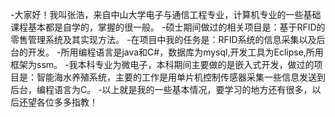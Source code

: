 -大家好！我叫张浩，来自中山大学电子与通信工程专业，计算机专业的一些基础课程基本都是自学的，掌握的很一般。
-硕士期间做过的相关项目是：基于RFID的零售管理系统及其实现方法。
-在项目中我的任务是：RFID系统的信息采集以及后台的开发。
-所用编程语言是java和C#，数据库为mysql,开发工具为Eclipse,所用框架为ssm。
-我本科专业为微电子，本科期间主要做的是嵌入式开发，做过的项目是：智能海水养殖系统，主要的工作是用单片机控制传感器采集一些信息发送到后台，编程语言为C。
-以上就是我的一些基本情况，要学习的地方还有很多，以后还望各位多多指教！

